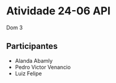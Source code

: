 # Atividade 24-06 API

Dom 3

## Participantes

* Alanda Abamly
* Pedro Victor Venancio
* Luiz Felipe
